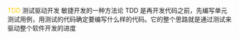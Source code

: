 <!--
 * @Author: shouxie
 * @Date: 2020-01-19 16:35:56
 * @Description: 
 -->
<font color="#fc0">TDD</font>
测试驱动开发
敏捷开发的一种方法论
TDD 是再开发代码之前，先编写单元测试用例，用测试的代码确定要编写什么样的代码。它的整个思路就是通过测试来驱动整个软件开发的进度